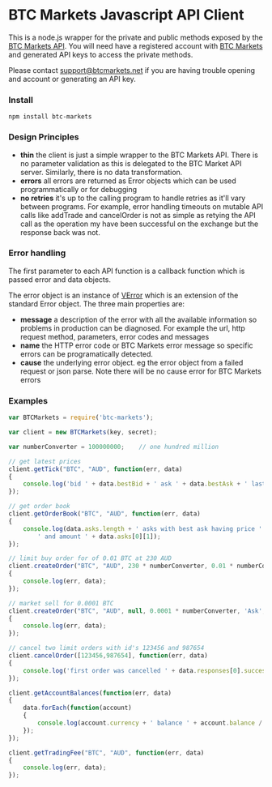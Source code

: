 BTC Markets Javascript API Client
===============

This is a node.js wrapper for the private and public methods exposed by the [BTC Markets API](https://github.com/BTCMarkets/API).
You will need have a registered account with [BTC Markets](https://btcmarkets.net) and generated API keys to access the private methods.

Please contact support@btcmarkets.net if you are having trouble opening and account or generating an API key. 

### Install

`npm install btc-markets`

### Design Principles
- **thin** the client is just a simple wrapper to the BTC Markets API. There is no parameter validation as this is delegated to the BTC Market API server. Similarly, there is no data transformation.
- **errors** all errors are returned as Error objects which can be used programmatically or for debugging
- **no retries** it's up to the calling program to handle retries as it'll vary between programs. For example, error handling timeouts on mutable API calls like addTrade and cancelOrder is not as simple as retying the API call as the operation my have been successful on the exchange but the response back was not.

### Error handling
The first parameter to each API function is a callback function which is passed error and data objects.

The error object is an instance of [VError](https://github.com/davepacheco/node-verror) which is an extension of the standard Error object.
The three main properties are:
- **message** a description of the error with all the available information so problems in production can be diagnosed. For example the url, http request method, parameters, error codes and messages
- **name** the HTTP error code or BTC Markets error message so specific errors can be programatically detected.
- **cause** the underlying error object. eg the error object from a failed request or json parse. Note there will be no cause error for BTC Markets errors

### Examples

```js
var BTCMarkets = require('btc-markets');

var client = new BTCMarkets(key, secret);

var numberConverter = 100000000;    // one hundred million

// get latest prices
client.getTick("BTC", "AUD", function(err, data)
{
    console.log('bid ' + data.bestBid + ' ask ' + data.bestAsk + ' last price ' + data.lastPrice);
});

// get order book
client.getOrderBook("BTC", "AUD", function(err, data)
{
    console.log(data.asks.length + ' asks with best ask having price ' + data.asks[0][0] +
        ' and amount ' + data.asks[0][1]);
});

// limit buy order for of 0.01 BTC at 230 AUD
client.createOrder("BTC", "AUD", 230 * numberConverter, 0.01 * numberConverter, 'Bid', 'Limit', "10001", function(err, data)
{
    console.log(err, data);
});

// market sell for 0.0001 BTC
client.createOrder("BTC", "AUD", null, 0.0001 * numberConverter, 'Ask', 'Market', null, function(err, data)
{
    console.log(err, data);
});

// cancel two limit orders with id's 123456 and 987654
client.cancelOrder([123456,987654], function(err, data)
{
    console.log('first order was cancelled ' + data.responses[0].success);
});

client.getAccountBalances(function(err, data)
{
    data.forEach(function(account)
    {
        console.log(account.currency + ' balance ' + account.balance / numberConverter + ' pending ' + account.pendingFunds / numberConverter);
    });
});

client.getTradingFee("BTC", "AUD", function(err, data)
{
    console.log(err, data);
});
```